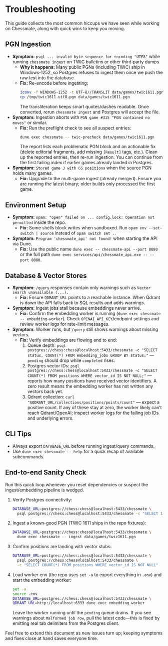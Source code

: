 # Troubleshooting

This guide collects the most common hiccups we have seen while working on Chessmate, along with quick wins to keep you moving.

## PGN Ingestion
- **Symptom:** `psql ... invalid byte sequence for encoding "UTF8"` while running `chessmate ingest` on TWIC bulletins or other third‑party dumps.
  - **Why it happens:** Many public PGNs (including TWIC) ship in Windows‑1252, so Postgres refuses to ingest them once we push the raw text into the database.
  - **Fix:** Re-encode before ingesting:
    ```sh
    iconv -f WINDOWS-1252 -t UTF-8//TRANSLIT data/games/twic1611.pgn > /tmp/twic1611.utf8.pgn
    cp /tmp/twic1611.utf8.pgn data/games/twic1611.pgn
    ```
    The transliteration keeps smart quotes/dashes readable. Once converted, rerun `chessmate ingest` and Postgres will accept the file.
- **Symptom:** Ingestion aborts with `PGN game #315 "PGN contained no moves"` or similar.
  - **Fix:** Run the preflight check to see all suspect entries:
    ```sh
    dune exec chessmate -- twic-precheck data/games/twic1611.pgn
    ```
    The report lists each problematic PGN block and an actionable fix (delete editorial fragments, add missing `[Result]` tags, etc.). Clean up the reported entries, then re-run ingestion. You can continue from the first failing index if earlier games already landed in Postgres.
- **Symptom:** `Stored game 3 with 65 positions` when the source PGN holds many games.
  - **Fix:** Upgrade to the multi-game ingest (already merged). Ensure you are running the latest binary; older builds only processed the first game.

## Environment Setup
- **Symptom:** `opam: "open" failed on ... config.lock: Operation not permitted` inside the repo.
  - **Fix:** Some shells block writes when sandboxed. Run `opam env --set-switch | source` instead of `opam switch set .`.
- **Symptom:** `Program 'chessmate_api' not found!` when starting the API via Dune.
  - **Fix:** Use the public name `dune exec -- chessmate-api --port 8080` or the full path `dune exec services/api/chessmate_api.exe -- --port 8080`.

## Database & Vector Stores
- **Symptom:** `/query` responses contain only warnings such as `Vector search unavailable (...).`
  - **Fix:** Ensure `QDRANT_URL` points to a reachable instance. When Qdrant is down the API falls back to SQL results and adds warnings.
- **Symptom:** Ingest jobs stall because embeddings never arrive.
  - **Fix:** Confirm the embedding worker is running (`dune exec chessmate -- embedding-worker`). Check `OPENAI_API_KEY`/endpoint settings and review worker logs for rate-limit messages.
- **Symptom:** Worker runs, but `/query` still shows warnings about missing vectors.
  - **Fix:** Verify embeddings are flowing end to end:
    1. Queue depth: `psql postgres://chess:chess@localhost:5433/chessmate -c "SELECT status, COUNT(*) FROM embedding_jobs GROUP BY status;"` — `pending` should drop while `completed` rises.
    2. Postgres vector IDs: `psql postgres://chess:chess@localhost:5433/chessmate -c "SELECT COUNT(*) FROM positions WHERE vector_id IS NOT NULL;"` — reports how many positions have received vector identifiers. A zero result means the embedding worker has not written any vectors back yet.
    3. Qdrant collection: `curl "$QDRANT_URL/collections/positions/points/count"` — expect a positive count.
    If any of these stay at zero, the worker likely can’t reach Qdrant/OpenAI; inspect worker logs for the failing job IDs and underlying errors.

## CLI Tips
- Always export `DATABASE_URL` before running ingest/query commands.
- Use `dune exec chessmate -- help` for a quick recap of available subcommands.

## End-to-end Sanity Check
Run this quick loop whenever you reset dependencies or suspect the ingest/embedding pipeline is wedged.
1. Verify Postgres connectivity:
   ```sh
   DATABASE_URL=postgres://chess:chess@localhost:5433/chessmate \
     psql postgres://chess:chess@localhost:5433/chessmate -c "SELECT 1"
   ```
2. Ingest a known-good PGN (TWIC 1611 ships in the repo fixtures):
   ```sh
   DATABASE_URL=postgres://chess:chess@localhost:5433/chessmate \
     dune exec chessmate -- ingest data/games/twic1611.pgn
   ```
3. Confirm positions are landing with vector stubs:
   ```sh
   DATABASE_URL=postgres://chess:chess@localhost:5433/chessmate \
     psql postgres://chess:chess@localhost:5433/chessmate \
     -c "SELECT COUNT(*) FROM positions WHERE vector_id IS NOT NULL"
   ```
4. Load worker env (the repo uses `set -a` to export everything in `.env`) and start the embedding worker:
   ```sh
   set -a
   source .env
   DATABASE_URL=postgres://chess:chess@localhost:5433/chessmate \
   QDRANT_URL=http://localhost:6333 dune exec embedding_worker
   ```
   Leave the worker running until the `pending` queue drains. If you see warnings about `Malformed job row`, pull the latest code—this is fixed by emitting real tab delimiters from the Postgres client.

Feel free to extend this document as new issues turn up; keeping symptoms and fixes close at hand saves everyone time.
